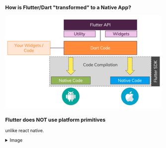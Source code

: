 ### How is Flutter/Dart "transformed" to a Native App?

![How Flutter Compile](assets/how-flutter-compile.png)

### Flutter does NOT use platform primitives

unlike react native.

<details><summary>Image</summary>

![No primitives](assets/no-primitives.png)

</details>
